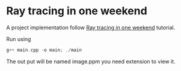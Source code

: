 # Ray tracing in one weekend
A project implementation follow [Ray tracing in one weekend](https://raytracing.github.io/books/RayTracingInOneWeekend.html) tutorial.

Run using
```c
g++ main.cpp -o main; ./main
```

The out put will be named image.ppm you need extension to view it.
